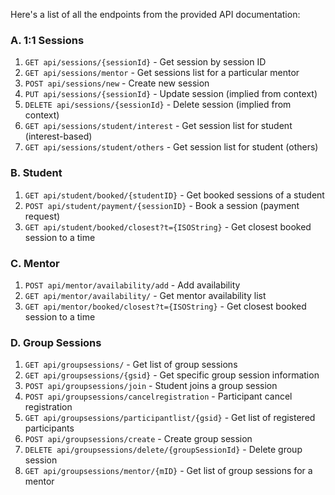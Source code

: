 Here's a list of all the endpoints from the provided API documentation:

### A. 1:1 Sessions
1. `GET api/sessions/{sessionId}` - Get session by session ID
2. `GET api/sessions/mentor` - Get sessions list for a particular mentor
3. `POST api/sessions/new` - Create new session
4. `PUT api/sessions/{sessionId}` - Update session (implied from context)
5. `DELETE api/sessions/{sessionId}` - Delete session (implied from context)
6. `GET api/sessions/student/interest` - Get session list for student (interest-based)
7. `GET api/sessions/student/others` - Get session list for student (others)

### B. Student
1. `GET api/student/booked/{studentID}` - Get booked sessions of a student
2. `POST api/student/payment/{sessionID}` - Book a session (payment request)
3. `GET api/student/booked/closest?t={ISOString}` - Get closest booked session to a time

### C. Mentor
1. `POST api/mentor/availability/add` - Add availability
2. `GET api/mentor/availability/` - Get mentor availability list
3. `GET api/mentor/booked/closest?t={ISOString}` - Get closest booked session to a time

### D. Group Sessions
1. `GET api/groupsessions/` - Get list of group sessions
2. `GET api/groupsessions/{gsid}` - Get specific group session information
3. `POST api/groupsessions/join` - Student joins a group session
4. `POST api/groupsessions/cancelregistration` - Participant cancel registration
5. `GET api/groupsessions/participantlist/{gsid}` - Get list of registered participants
6. `POST api/groupsessions/create` - Create group session
7. `DELETE api/groupsessions/delete/{groupSessionId}` - Delete group session
8. `GET api/groupsessions/mentor/{mID}` - Get list of group sessions for a mentor
